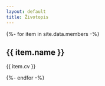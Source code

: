 ```yaml
---
layout: default
title: Životopis
---
```


<div class="pb-24">
{%- for item in site.data.members -%}

  <section class="py-10">
    <div class="max-w-xl mx-auto">
      <h1 class="mb-4 text-2xl">{{ item.name }}</h1>
      <p class="pb-10 text-gray-600">{{ item.cv }}</p>
    </div>

  </section>
{%- endfor -%}
</div>
